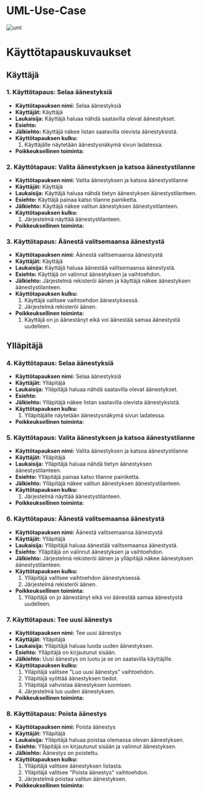 # UML-Use-Case
![uml](https://github.com/GrowTaz/UML-Use-Case/assets/74216872/4ae8e476-5436-44fb-80e7-54b984d37902)



# Käyttötapauskuvaukset

## Käyttäjä

### 1. Käyttötapaus: Selaa äänestyksiä

- **Käyttötapauksen nimi:** Selaa äänestyksiä
- **Käyttäjät:** Käyttäjä
- **Laukaisija:** Käyttäjä haluaa nähdä saatavilla olevat äänestykset.
- **Esiehto:** 
- **Jälkiehto:** Käyttäjä näkee listan saatavilla olevista äänestyksistä.
- **Käyttötapauksen kulku:** 
  1. Käyttäjälle näytetään äänestysnäkymä sivun ladatessa.
- **Poikkeuksellinen toiminta:** 

### 2. Käyttötapaus: Valita äänestyksen ja katsoa äänestystilanne

- **Käyttötapauksen nimi:** Valita äänestyksen ja katsoa äänestystilanne
- **Käyttäjät:** Käyttäjä
- **Laukaisija:** Käyttäjä haluaa nähdä tietyn äänestyksen äänestystilanteen.
- **Esiehto:** Käyttäjä painaa katso tilanne painiketta.
- **Jälkiehto:** Käyttäjä näkee valitun äänestyksen äänestystilanteen.
- **Käyttötapauksen kulku:** 
  1. Järjestelmä näyttää äänestystilanteen.
- **Poikkeuksellinen toiminta:** 

### 3. Käyttötapaus: Äänestä valitsemaansa äänestystä

- **Käyttötapauksen nimi:** Äänestä valitsemaansa äänestystä
- **Käyttäjät:** Käyttäjä
- **Laukaisija:** Käyttäjä haluaa äänestää valitsemaansa äänestystä.
- **Esiehto:** Käyttäjä on valinnut äänestyksen ja vaihtoehdon.
- **Jälkiehto:** Järjestelmä rekisteröi äänen ja käyttäjä näkee äänestyksen äänestystilanteen.
- **Käyttötapauksen kulku:** 
  1. Käyttäjä valitsee vaihtoehdon äänestyksessä.
  2. Järjestelmä rekisteröi äänen.
- **Poikkeuksellinen toiminta:**
  1. Käyttäjä on jo äänestänyt eikä voi äänestää samaa äänestystä uudelleen.

## Ylläpitäjä

### 4. Käyttötapaus: Selaa äänestyksiä

- **Käyttötapauksen nimi:** Selaa äänestyksiä
- **Käyttäjät:** Ylläpitäjä
- **Laukaisija:** Ylläpitäjä haluaa nähdä saatavilla olevat äänestykset.
- **Esiehto:** 
- **Jälkiehto:** Ylläpitäjä näkee listan saatavilla olevista äänestyksistä.
- **Käyttötapauksen kulku:** 
  1. Ylläpitäjälle näytetään äänestysnäkymä sivun ladatessa.
- **Poikkeuksellinen toiminta:** 


### 5. Käyttötapaus: Valita äänestyksen ja katsoa äänestystilanne

- **Käyttötapauksen nimi:** Valita äänestyksen ja katsoa äänestystilanne
- **Käyttäjät:** Ylläpitäjä
- **Laukaisija:** Ylläpitäjä haluaa nähdä tietyn äänestyksen äänestystilanteen.
- **Esiehto:** Ylläpitäjä painaa katso tilanne painiketta. 
- **Jälkiehto:** Ylläpitäjä näkee valitun äänestyksen äänestystilanteen.
- **Käyttötapauksen kulku:** 
  1. Järjestelmä näyttää äänestystilanteen.
- **Poikkeuksellinen toiminta:** 

### 6. Käyttötapaus: Äänestä valitsemaansa äänestystä

- **Käyttötapauksen nimi:** Äänestä valitsemaansa äänestystä
- **Käyttäjät:** Ylläpitäjä
- **Laukaisija:** Ylläpitäjä haluaa äänestää valitsemaansa äänestystä.
- **Esiehto:** Ylläpitäjä on valinnut äänestyksen ja vaihtoehdon.
- **Jälkiehto:** Järjestelmä rekisteröi äänen ja ylläpitäjä näkee äänestyksen äänestystilanteen.
- **Käyttötapauksen kulku:** 
  1. Ylläpitäjä valitsee vaihtoehdon äänestyksessä.
  2. Järjestelmä rekisteröi äänen.
- **Poikkeuksellinen toiminta:** 
  1. Ylläpitäjä on jo äänestänyt eikä voi äänestää samaa äänestystä uudelleen.

### 7. Käyttötapaus: Tee uusi äänestys

- **Käyttötapauksen nimi:** Tee uusi äänestys
- **Käyttäjät:** Ylläpitäjä
- **Laukaisija:** Ylläpitäjä haluaa luoda uuden äänestyksen.
- **Esiehto:** Ylläpitäjä on kirjautunut sisään.
- **Jälkiehto:** Uusi äänestys on luotu ja se on saatavilla käyttäjille.
- **Käyttötapauksen kulku:** 
  1. Ylläpitäjä valitsee "Luo uusi äänestys" vaihtoehdon.
  2. Ylläpitäjä syöttää äänestyksen tiedot.
  3. Ylläpitäjä vahvistaa äänestyksen luomisen.
  4. Järjestelmä luo uuden äänestyksen.
- **Poikkeuksellinen toiminta:** 

### 8. Käyttötapaus: Poista äänestys

- **Käyttötapauksen nimi:** Poista äänestys
- **Käyttäjät:** Ylläpitäjä
- **Laukaisija:** Ylläpitäjä haluaa poistaa olemassa olevan äänestyksen.
- **Esiehto:** Ylläpitäjä on kirjautunut sisään ja valinnut äänestyksen.
- **Jälkiehto:** Äänestys on poistettu.
- **Käyttötapauksen kulku:** 
  1. Ylläpitäjä valitsee äänestyksen listasta.
  2. Ylläpitäjä valitsee "Poista äänestys" vaihtoehdon.
  3. Järjestelmä poistaa valitun äänestyksen.
- **Poikkeuksellinen toiminta:** 

